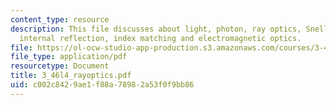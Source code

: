 ```yaml
---
content_type: resource
description: This file discusses about light, photon, ray optics, Snell?s law, total
  internal reflection, index matching and electromagnetic optics.
file: https://ol-ocw-studio-app-production.s3.amazonaws.com/courses/3-46-photonic-materials-and-devices-spring-2006/c002c8429ae1f88a78982a53f0f9bb86_3_46l4_rayoptics.pdf
file_type: application/pdf
resourcetype: Document
title: 3_46l4_rayoptics.pdf
uid: c002c842-9ae1-f88a-7898-2a53f0f9bb86
---
```


